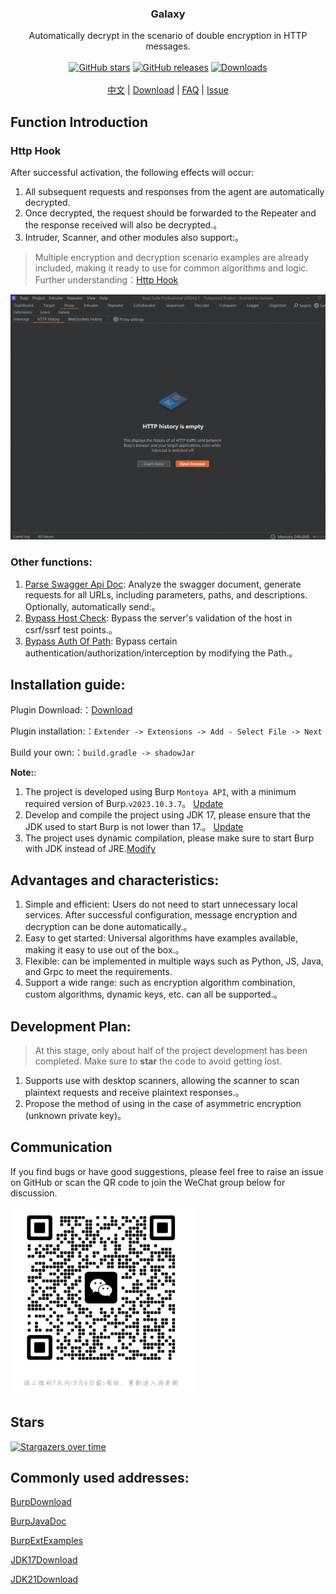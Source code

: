 <p align="center">
  <h3 align="center">Galaxy</h3>
  <p align="center">
    Automatically decrypt in the scenario of double encryption in HTTP messages.
    <br />
          <br />
<a href="https://github.com/outlaws-bai/Galaxy/stargazers"><img alt="GitHub stars" src="https://img.shields.io/github/stars/outlaws-bai/Galaxy"/></a>
<a href="https://github.com/outlaws-bai/Galaxy/releases"><img alt="GitHub releases" src="https://img.shields.io/github/release/outlaws-bai/Galaxy"/></a>
<a href="https://github.com/outlaws-bai/Galaxy/releases"><img alt="Downloads" src="https://img.shields.io/github/downloads/outlaws-bai/Galaxy/total?color=brightgreen"/></a>
<br>
<br>
<a href="https://github.com/outlaws-bai/Galaxy/blob/main/README.md">中文</a> | 
    <a href="https://github.com/outlaws-bai/Galaxy/releases">Download</a> | 
    <a href="https://github.com/outlaws-bai/Galaxy/blob/main/docs/FAQ.md">FAQ</a> | 
    <a href="https://github.com/outlaws-bai/Galaxy/issues">Issue</a>
  </p>


## Function Introduction

### Http Hook

After successful activation, the following effects will occur:

1. All subsequent requests and responses from the agent are automatically decrypted.
2. Once decrypted, the request should be forwarded to the Repeater and the response received will also be decrypted.。
3. Intruder, Scanner, and other modules also support:。

> Multiple encryption and decryption scenario examples are already included, making it ready to use for common algorithms and logic.
Further understanding：[Http Hook](https://github.com/outlaws-bai/Galaxy/blob/main/docs/HttpHook_EN.md)

![hook](https://raw.githubusercontent.com/outlaws-bai/picture/main/hook.gif)

### Other functions:

1. [Parse Swagger Api Doc](https://github.com/outlaws-bai/Galaxy/blob/main/docs/Other_EN.md#Parse-Swagger-Api-Doc):  Analyze the swagger document, generate requests for all URLs, including parameters, paths, and descriptions. Optionally, automatically send:。
2. [Bypass Host Check](https://github.com/outlaws-bai/Galaxy/blob/main/docs/Other_EN.md#Bypass-Host-Check):  Bypass the server's validation of the host in csrf/ssrf test points.。
3. [Bypass Auth Of Path](https://github.com/outlaws-bai/Galaxy/blob/main/docs/Other_EN.md#Bypass-Auth-Of-Path):  Bypass certain authentication/authorization/interception by modifying the Path.。

## Installation guide:

Plugin Download:：[Download](https://github.com/outlaws-bai/Galaxy/releases)

Plugin installation:：`Extender -> Extensions -> Add - Select File -> Next`

Build your own:：`build.gradle -> shadowJar`

**Note:**:

1. The project is developed using Burp `Montoya API`, with a minimum required version of Burp.`v2023.10.3.7`。 [Update](https://github.com/outlaws-bai/Galaxy/blob/main/docs/README_EN.md#commonly-used-addresses)
2. Develop and compile the project using JDK 17, please ensure that the JDK used to start Burp is not lower than 17.。 [Update](https://github.com/outlaws-bai/Galaxy/blob/main/docs/README_EN.md#commonly-used-addresses)
3. The project uses dynamic compilation, please make sure to start Burp with JDK instead of JRE.[Modify](https://github.com/outlaws-bai/Galaxy/blob/main/docs/ToJDK_EN.md)

## Advantages and characteristics:

1. Simple and efficient: Users do not need to start unnecessary local services. After successful configuration, message encryption and decryption can be done automatically.。
2. Easy to get started: Universal algorithms have examples available, making it easy to use out of the box.。
3. Flexible: can be implemented in multiple ways such as Python, JS, Java, and Grpc to meet the requirements.
4. Support a wide range: such as encryption algorithm combination, custom algorithms, dynamic keys, etc. can all be supported.。

## Development Plan:

> At this stage, only about half of the project development has been completed. Make sure to **star** the code to avoid getting lost.
1. Supports use with desktop scanners, allowing the scanner to scan plaintext requests and receive plaintext responses.。
2. Propose the method of using in the case of asymmetric encryption (unknown private key)。

## Communication

If you find bugs or have good suggestions, please feel free to raise an issue on GitHub or scan the QR code to join the WeChat group below for discussion.

<img src="https://raw.githubusercontent.com/outlaws-bai/picture/main/image-20240730211916457.png" width="300" height="300"/>

## Stars

[![Stargazers over time](https://starchart.cc/outlaws-bai/Galaxy.svg?variant=adaptive)](https://starchart.cc/outlaws-bai/Galaxy)

## Commonly used addresses:

[BurpDownload](https://portswigger.net/burp/releases#professional)

[BurpJavaDoc](https://portswigger.github.io/burp-extensions-montoya-api/javadoc/burp/api/montoya/MontoyaApi.html)

[BurpExtExamples](https://github.com/PortSwigger/burp-extensions-montoya-api-examples)

[JDK17Download](https://docs.aws.amazon.com/corretto/latest/corretto-17-ug/downloads-list.html)

[JDK21Download](https://docs.aws.amazon.com/corretto/latest/corretto-21-ug/downloads-list.html)